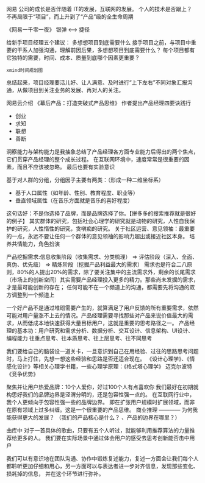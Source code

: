 网易
公司的成长是否伴随着 IT的发展，互联网的发展。 个人的技术是否跟上？
不再局限于“项目”，而上升到了“产品”级的全生命周期

《网易一千零一夜》
银弹 <--> 捷径

给新手项目经理五个建议：
    多想想项目到底需要什么
        接手项目之前，与项目中重要的干系人加强沟通，理解前因后果，多想想项目到底需要什么？
        每个项目都有它独特的需要，时间、成本、质量到底哪个因素更重要？ 

    xmind时间规划图
    
总结起来，项目经理要活儿好、让人满意、及时进行“上下左右”不同对象汇报沟通，从做项目到关注业务的发展、再对人的关注。

网易云介绍
《幕后产品：打造突破式产品思维》
作者提出产品经理四要诀践行
- 创业
- 求知
- 联想
- 善断

洞察能力与架构能力是我抽象总结了产品经理各方面专业能力后得出的两个焦点，它们贯穿产品经理的整个成长过程。
在互联网环境中，速度常常是很重要的因素，而且不应该被忽略。
最后也要有实验意识

基于对人群的分组，分组因子主要有两类：（形成一种二维坐标系）
- 基于人口属性（如年龄、性别、教育程度、职业等）
- 垂直领域属性（在音乐方面就是音乐的喜好程度）

这句话好：不是你选择了品牌，而是品牌选择了你。【拼多多的搜索推荐就是很好的例子】
其实群体的研究，包括社会心理学的研究就是动物的研究，人性自我保护的研究，人性惰性的研究，贪嗔痴的研究。
关于社区运营、意见领袖：最重要的一点，永远不要让任何一个群体的意见领袖的影响力超出或接近社区本身。
培养共情能力，角色扮演

产品挖掘需求:信息收集阶段（收集需求、分类梳理） => 评估阶段（深入、全面、真伪、优先级） => 精炼阶段（挖掘产品利益最大的需求）
需求也是符合二八原则，80%的人提出20%的需求，除了要关注集中的主流需求外，剩余的长尾需求（市场上的创新空间）其实需要产品经理投入更多的精力。那些尚未发掘的需求，才是最可能创新的存在；
任何可能不在一个频道上的沟通，都需要先将沟通的双方调整到一个频道上

一个好产品不是通过堆砌需要产生的，就算满足了用户反馈的所有重要需求，依然可能对用户量涨不上去的情况。产品经理需要寻找那些对产品来说价值最大的需求，从而低成本地快速获得大量目标用户，这就是重要的思考路径之一。
产品经理的基本功：用户研究和需求分析、数据分析、交互设计、信息架构、UI设计、编程能力
往重点思考、往本质思考、往上层思考、往不同思考

我们要给自己的脑袋设一道关卡，一旦意识到自己在用经验、过往的思路思考问题时，马上打住，先想一想这些经验和思路是否还适合现在。
《设计心理学》、《情感化设计》等相关心理学书籍，一些心理学原理：《格式塔心理学》
迈克尔波特《竞争优势》

聚焦并让用户热爱品牌：10个人爱你，好过100个人有点喜欢你
我们最好在初期就构思好我们的品牌边界是泾渭分明的，还是包容性强一点的。 在互联网行业中，我个人更倾向于包容性强一些的品牌边界。
即在扩张用户规模时扩展领域，而非在原有领域上过多纠缠。这是一个很重要的产品思维。
商业推理 ———— 为何我能获得更大的发展？ （我们的产品核心是什么？ 、产品的边界在哪里？）

曲库中 对于一首具体的歌曲，只要有五个人听过，就能够利用推荐算法的力量推荐给更多的人。
我们要在实际场景中通过体会用户的感受去思考创新能否击中用户

我们可以有意识地在团队沟通、协作中锻炼复述能力，复述一方面会让我们每个人都聆听更加仔细和用心，另一方面可以与表达者进一步对齐信息，发现那些变化、损耗掉的信息，
并在这个环节进行弥补。

